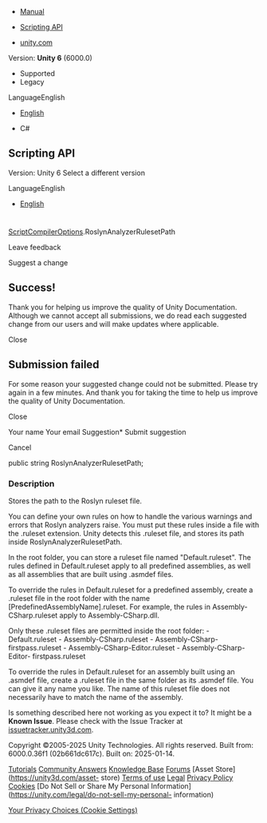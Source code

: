 [ ]()

  * [Manual](../Manual/index.html)
  * [Scripting API](../ScriptReference/index.html)

  * [unity.com](https://unity.com/)

Version: **Unity 6** (6000.0)

  * Supported
  * Legacy

LanguageEnglish

  * [English]()

  * C#

[ ](https://docs.unity3d.com)

## Scripting API

Version: Unity 6 Select a different version

LanguageEnglish

  * [English]()

#
[ScriptCompilerOptions](Compilation.ScriptCompilerOptions.html).RoslynAnalyzerRulesetPath

Leave feedback

Suggest a change

## Success!

Thank you for helping us improve the quality of Unity Documentation. Although
we cannot accept all submissions, we do read each suggested change from our
users and will make updates where applicable.

Close

## Submission failed

For some reason your suggested change could not be submitted. Please <a>try
again</a> in a few minutes. And thank you for taking the time to help us
improve the quality of Unity Documentation.

Close

Your name Your email Suggestion* Submit suggestion

Cancel

[ ]()

public string RoslynAnalyzerRulesetPath;

### Description

Stores the path to the Roslyn ruleset file.

You can define your own rules on how to handle the various warnings and errors
that Roslyn analyzers raise. You must put these rules inside a file with the
.ruleset extension. Unity detects this .ruleset file, and stores its path
inside RoslynAnalyzerRulesetPath.  
  
In the root folder, you can store a ruleset file named "Default.ruleset". The
rules defined in Default.ruleset apply to all predefined assemblies, as well
as all assemblies that are built using .asmdef files.  
  
To override the rules in Default.ruleset for a predefined assembly, create a
.ruleset file in the root folder with the name
[PredefinedAssemblyName].ruleset. For example, the rules in Assembly-
CSharp.ruleset apply to Assembly-CSharp.dll.  
  
Only these .ruleset files are permitted inside the root folder: \-
Default.ruleset \- Assembly-CSharp.ruleset \- Assembly-CSharp-
firstpass.ruleset \- Assembly-CSharp-Editor.ruleset \- Assembly-CSharp-Editor-
firstpass.ruleset  
  
To override the rules in Default.ruleset for an assembly built using an
.asmdef file, create a .ruleset file in the same folder as its .asmdef file.
You can give it any name you like. The name of this ruleset file does not
necessarily have to match the name of the assembly.

Is something described here not working as you expect it to? It might be a
**Known Issue**. Please check with the Issue Tracker at
[issuetracker.unity3d.com](https://issuetracker.unity3d.com).

Copyright ©2005-2025 Unity Technologies. All rights reserved. Built from:
6000.0.36f1 (02b661dc617c). Built on: 2025-01-14.

[Tutorials](https://unity3d.com/learn) [Community
Answers](https://answers.unity3d.com) [Knowledge
Base](https://support.unity3d.com/hc/en-us)
[Forums](https://forum.unity3d.com) [Asset Store](https://unity3d.com/asset-
store) [Terms of use](https://docs.unity3d.com/Manual/TermsOfUse.html)
[Legal](https://unity.com/legal) [Privacy
Policy](https://unity.com/legal/privacy-policy)
[Cookies](https://unity.com/legal/cookie-policy) [Do Not Sell or Share My
Personal Information](https://unity.com/legal/do-not-sell-my-personal-
information)

[Your Privacy Choices (Cookie Settings)](javascript:void\(0\);)


